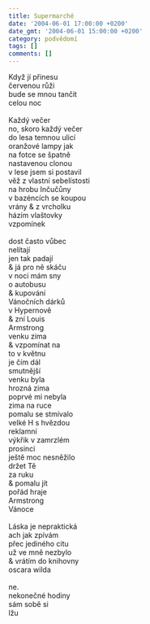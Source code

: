 ```yaml
---
title: Supermarché
date: '2004-06-01 17:00:00 +0200'
date_gmt: '2004-06-01 15:00:00 +0200'
category: podvědomí
tags: []
comments: []
---
```

<p>Když jí přinesu<br>
červenou růži<br>
bude se mnou tančit<br>
celou noc<br>
<br>Každý večer<br>
no, skoro každý večer<br>
do lesa temnou ulicí<br>
oranžové lampy jak<br>
na fotce se špatně<br>
nastavenou clonou<br>
v lese jsem si postavil<br>
věž z vlastní sebelístosti<br>
na hrobu Inčučůny<br>
v bazéncích se koupou<br>
vrány &amp; z vrcholku<br>
házím vlaštovky<br>
vzpomínek<br>
<br>dost často vůbec<br>
nelítají<br>
jen tak padají<br>
&amp; já pro ně skáču<br>
v noci mám sny<br>
o autobusu<br>
&amp; kupování<br>
Vánočních dárků<br>
v Hypernově<br>
&amp; zní Louis<br>
Armstrong<br>
venku zima<br>
&amp; vzpomínat na<br>
to v květnu<br>
je čím dál<br>
smutnější<br>
venku byla<br>
hrozná zima<br>
poprvé mi nebyla<br>
zima na ruce<br>
pomalu se stmívalo<br>
velké H s hvězdou<br>
reklamní<br>
výkřik v zamrzlém<br>
prosinci<br>
ještě moc nesněžilo<br>
držet Tě<br>
za ruku<br>
&amp; pomalu jít<br>
pořád hraje<br>
Armstrong<br>
Vánoce<br>
<br>Láska je nepraktická<br>
ach jak zpívám<br>
přec jediného citu<br>
už ve mně nezbylo<br>
&amp; vrátím do knihovny<br>
oscara wilda<br>
<br>ne.<br>
nekonečné hodiny<br>
sám sobě si<br>
lžu</p>
